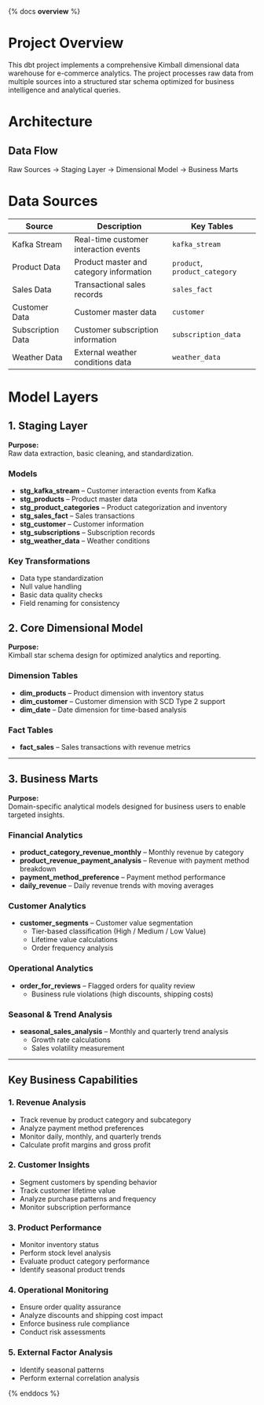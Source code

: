 {% docs __overview__ %}
# Project Overview

This dbt project implements a comprehensive Kimball dimensional data warehouse for e-commerce analytics. The project processes raw data from multiple sources into a structured star schema optimized for business intelligence and analytical queries.

# Architecture
## Data Flow 
Raw Sources → Staging Layer → Dimensional Model → Business Marts

# Data Sources 

| **Source**          | **Description**                           | **Key Tables**        |
|----------------------|-------------------------------------------|------------------------|
| Kafka Stream         | Real-time customer interaction events     | `kafka_stream`         |
| Product Data         | Product master and category information   | `product`, `product_category` |
| Sales Data           | Transactional sales records               | `sales_fact`           |
| Customer Data        | Customer master data                      | `customer`             |
| Subscription Data    | Customer subscription information         | `subscription_data`    |
| Weather Data         | External weather conditions data          | `weather_data`         |

# Model Layers
## 1. Staging Layer  

**Purpose:**  
Raw data extraction, basic cleaning, and standardization.

### Models
- **stg_kafka_stream** – Customer interaction events from Kafka  
- **stg_products** – Product master data  
- **stg_product_categories** – Product categorization and inventory  
- **stg_sales_fact** – Sales transactions  
- **stg_customer** – Customer information  
- **stg_subscriptions** – Subscription records  
- **stg_weather_data** – Weather conditions  

### Key Transformations
- Data type standardization  
- Null value handling  
- Basic data quality checks  
- Field renaming for consistency  

## 2. Core Dimensional Model  

**Purpose:**  
Kimball star schema design for optimized analytics and reporting.  

### Dimension Tables  
- **dim_products** – Product dimension with inventory status  
- **dim_customer** – Customer dimension with SCD Type 2 support  
- **dim_date** – Date dimension for time-based analysis  

### Fact Tables  
- **fact_sales** – Sales transactions with revenue metrics  

---

## 3. Business Marts  

**Purpose:**  
Domain-specific analytical models designed for business users to enable targeted insights.  

### Financial Analytics  
- **product_category_revenue_monthly** – Monthly revenue by category  
- **product_revenue_payment_analysis** – Revenue with payment method breakdown  
- **payment_method_preference** – Payment method performance  
- **daily_revenue** – Daily revenue trends with moving averages  

### Customer Analytics  
- **customer_segments** – Customer value segmentation  
  - Tier-based classification (High / Medium / Low Value)  
  - Lifetime value calculations  
  - Order frequency analysis  

### Operational Analytics  
- **order_for_reviews** – Flagged orders for quality review  
  - Business rule violations (high discounts, shipping costs)  

### Seasonal & Trend Analysis  
- **seasonal_sales_analysis** – Monthly and quarterly trend analysis  
  - Growth rate calculations  
  - Sales volatility measurement  

---

## Key Business Capabilities  

### 1. Revenue Analysis  
- Track revenue by product category and subcategory  
- Analyze payment method preferences  
- Monitor daily, monthly, and quarterly trends  
- Calculate profit margins and gross profit  

### 2. Customer Insights  
- Segment customers by spending behavior  
- Track customer lifetime value  
- Analyze purchase patterns and frequency  
- Monitor subscription performance  

### 3. Product Performance  
- Monitor inventory status  
- Perform stock level analysis  
- Evaluate product category performance  
- Identify seasonal product trends  

### 4. Operational Monitoring  
- Ensure order quality assurance  
- Analyze discounts and shipping cost impact  
- Enforce business rule compliance  
- Conduct risk assessments  

### 5. External Factor Analysis  
- Identify seasonal patterns  
- Perform external correlation analysis  

{% enddocs %}